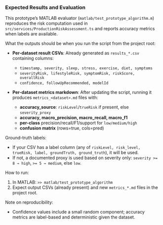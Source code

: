 ### Expected Results and Evaluation

This prototype’s MATLAB evaluator (`matlab/test_prototype_algorithm.m`) reproduces the risk computation used in `src/services/ProductionRiskAssessment.ts` and reports accuracy metrics when labels are available.

What the outputs should be when you run the script from the project root:

- **Per-dataset result CSVs**: Already generated as `results_*.csv` containing columns:
  - `timestamp, severity, sleep, stress, exercise, diet, symptoms`
  - `severityRisk, lifestyleRisk, symptomRisk, riskScore, overallRisk`
  - `confidence, followUpRecommended, modelId`

- **Per-dataset metrics markdown**: After updating the script, running it produces `metrics_<dataset>.md` files with:
  - **accuracy_source**: `riskLevel`/`trueRisk` if present, else `severity_proxy`
  - **accuracy, macro_precision, macro_recall, macro_f1**
  - **per-class** precision/recall/F1/support for `low/medium/high`
  - **confusion matrix** (rows=true, cols=pred)

Ground-truth labels:
- If your CSV has a label column (any of `riskLevel, risk_level, trueRisk, label, groundTruth, ground_truth`), it will be used.
- If not, a documented proxy is used based on severity only: `severity >= 8 → high`, `>= 5 → medium`, else `low`.

How to run:
1) In MATLAB: `>> matlab/test_prototype_algorithm`
2) Expect output CSVs (already present) and new `metrics_*.md` files in the project root.

Note on reproducibility:
- Confidence values include a small random component; accuracy metrics are label-based and deterministic given the dataset.


